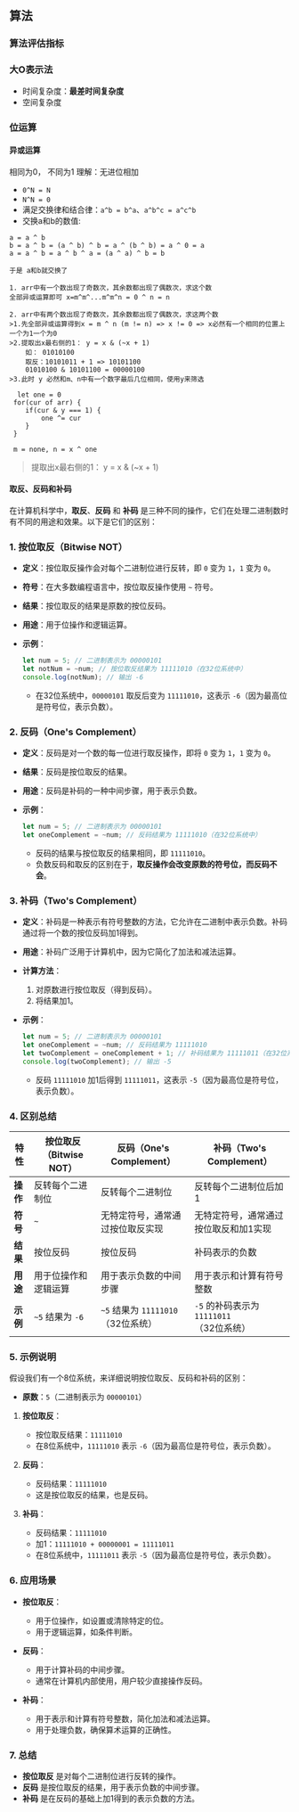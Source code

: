 ## 算法

### 算法评估指标

### 大O表示法

+ 时间复杂度：**最差时间复杂度**
+ 空间复杂度
 
### 位运算
#### 异或运算
相同为0， 不同为1
理解：无进位相加

+ `0^N = N`
+ `N^N = 0`
+ 满足交换律和结合律：`a^b = b^a`、`a^b^c = a^c^b`
+ 交换a和b的数值:
```
a = a ^ b
b = a ^ b = (a ^ b) ^ b = a ^ (b ^ b) = a ^ 0 = a
a = a ^ b = a ^ b ^ a = (a ^ a) ^ b = b

于是 a和b就交换了
```

```
1. arr中有一个数出现了奇数次，其余数都出现了偶数次，求这个数
全部异或运算即可 x=m^m^...m^m^n = 0 ^ n = n

2. arr中有两个数出现了奇数次，其余数都出现了偶数次，求这两个数
>1.先全部异或运算得到x = m ^ n (m != n) => x != 0 => x必然有一个相同的位置上一个为1一个为0
>2.提取出x最右侧的1： y = x & (~x + 1) 
    如： 01010100 
    取反：10101011 + 1 => 10101100
    01010100 & 10101100 = 00000100
>3.此时 y 必然和m、n中有一个数字最后几位相同，使用y来筛选

  let one = 0
 for(cur of arr) {
    if(cur & y === 1) {
        one ^= cur
    }
 }
 
 m = none, n = x ^ one
```

> 提取出x最右侧的1： y = x & (~x + 1) 
> 


#### 取反、反码和补码

在计算机科学中，**取反**、**反码** 和 **补码** 是三种不同的操作，它们在处理二进制数时有不同的用途和效果。以下是它们的区别：

### **1. 按位取反（Bitwise NOT）**

- **定义**：按位取反操作会对每个二进制位进行反转，即 `0` 变为 `1`，`1` 变为 `0`。
- **符号**：在大多数编程语言中，按位取反操作使用 `~` 符号。
- **结果**：按位取反的结果是原数的按位反码。
- **用途**：用于位操作和逻辑运算。
- **示例**：
  ```javascript
  let num = 5; // 二进制表示为 00000101
  let notNum = ~num; // 按位取反结果为 11111010（在32位系统中）
  console.log(notNum); // 输出 -6
  ```

    - 在32位系统中，`00000101` 取反后变为 `11111010`，这表示 `-6`（因为最高位是符号位，表示负数）。

### **2. 反码（One's Complement）**

- **定义**：反码是对一个数的每一位进行取反操作，即将 `0` 变为 `1`，`1` 变为 `0`。
- **结果**：反码是按位取反的结果。
- **用途**：反码是补码的一种中间步骤，用于表示负数。
- **示例**：
  ```javascript
  let num = 5; // 二进制表示为 00000101
  let oneComplement = ~num; // 反码结果为 11111010（在32位系统中）
  ```

    - 反码的结果与按位取反的结果相同，即 `11111010`。
    - 负数反码和取反的区别在于，**取反操作会改变原数的符号位，而反码不会**。

### **3. 补码（Two's Complement）**

- **定义**：补码是一种表示有符号整数的方法，它允许在二进制中表示负数。补码通过将一个数的按位反码加1得到。
- **用途**：补码广泛用于计算机中，因为它简化了加法和减法运算。
- **计算方法**：
    1. 对原数进行按位取反（得到反码）。
    2. 将结果加1。
- **示例**：
  ```javascript
  let num = 5; // 二进制表示为 00000101
  let oneComplement = ~num; // 反码结果为 11111010
  let twoComplement = oneComplement + 1; // 补码结果为 11111011（在32位系统中）
  console.log(twoComplement); // 输出 -5
  ```

    - 反码 `11111010` 加1后得到 `11111011`，这表示 `-5`（因为最高位是符号位，表示负数）。

### **4. 区别总结**

| 特性         | 按位取反（Bitwise NOT） | 反码（One's Complement） | 补码（Two's Complement） |
|--------------|-------------------------|--------------------------|--------------------------|
| **操作**     | 反转每个二进制位        | 反转每个二进制位         | 反转每个二进制位后加1    |
| **符号**     | `~`                     | 无特定符号，通常通过按位取反实现 | 无特定符号，通常通过按位取反和加1实现 |
| **结果**     | 按位反码                | 按位反码                 | 补码表示的负数           |
| **用途**     | 用于位操作和逻辑运算      | 用于表示负数的中间步骤   | 用于表示和计算有符号整数 |
| **示例**     | `~5` 结果为 `-6`        | `~5` 结果为 `11111010`（32位系统） | `-5` 的补码表示为 `11111011`（32位系统） |

### **5. 示例说明**

假设我们有一个8位系统，来详细说明按位取反、反码和补码的区别：

- **原数**：`5`（二进制表示为 `00000101`）

1. **按位取反**：
    - 按位取反结果：`11111010`
    - 在8位系统中，`11111010` 表示 `-6`（因为最高位是符号位，表示负数）。

2. **反码**：
    - 反码结果：`11111010`
    - 这是按位取反的结果，也是反码。

3. **补码**：
    - 反码结果：`11111010`
    - 加1：`11111010 + 00000001 = 11111011`
    - 在8位系统中，`11111011` 表示 `-5`（因为最高位是符号位，表示负数）。

### **6. 应用场景**

- **按位取反**：
    - 用于位操作，如设置或清除特定的位。
    - 用于逻辑运算，如条件判断。

- **反码**：
    - 用于计算补码的中间步骤。
    - 通常在计算机内部使用，用户较少直接操作反码。

- **补码**：
    - 用于表示和计算有符号整数，简化加法和减法运算。
    - 用于处理负数，确保算术运算的正确性。

### **7. 总结**

- **按位取反** 是对每个二进制位进行反转的操作。
- **反码** 是按位取反的结果，用于表示负数的中间步骤。
- **补码** 是在反码的基础上加1得到的表示负数的方法。
